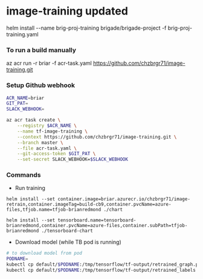 # image-training updated

helm install --name brig-proj-training brigade/brigade-project -f brig-proj-training.yaml

### To run a build manually
az acr run -r briar -f acr-task.yaml https://github.com/chzbrgr71/image-training.git

### Setup Github webhook

```bash
ACR_NAME=briar
GIT_PAT=
SLACK_WEBHOOK=

az acr task create \
    --registry $ACR_NAME \
    --name tf-image-training \
    --context https://github.com/chzbrgr71/image-training.git \
    --branch master \
    --file acr-task.yaml \
    --git-access-token $GIT_PAT \
    --set-secret SLACK_WEBHOOK=$SLACK_WEBHOOK
```

### Commands

* Run training

```
helm install --set container.image=briar.azurecr.io/chzbrgr71/image-retrain,container.imageTag=build-cb9,container.pvcName=azure-files,tfjob.name=tfjob-brianredmond ./chart

helm install --set tensorboard.name=tensorboard-brianredmond,container.pvcName=azure-files,container.subPath=tfjob-brianredmond ./tensorboard-chart
```

* Download model (while TB pod is running)

```bash        
# to download model from pod
PODNAME=
kubectl cp default/$PODNAME:/tmp/tensorflow/tf-output/retrained_graph.pb ~/Downloads/retrained_graph.pb
kubectl cp default/$PODNAME:/tmp/tensorflow/tf-output/retrained_labels.txt ~/Downloads/retrained_labels.txt
```